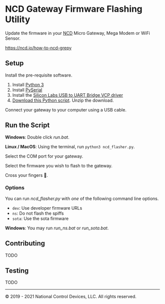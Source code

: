 # NCD Gateway Firmware Flashing Utility

Update the firmware in your [NCD](https://ncd.io) Micro Gateway, Mega Modem or WiFi Sensor.

https://ncd.io/how-to-ncd-grepy

## Setup

Install the pre-requisite software.

1. Install [Python 3](https://www.python.org)
2. Install [PySerial](https://pythonhosted.org/pyserial/pyserial.html#installation)
3. Install the [Silicon Labs USB to UART Bridge VCP driver](https://www.silabs.com/developers/usb-to-uart-bridge-vcp-drivers)
4. [Download this Python script](https://github.com/telliottosceola/Flash_Script/archive/refs/heads/master.zip). Unzip the download.

Connect your gateway to your computer using a USB cable.

## Run the Script

**Windows**: Double click *run.bat*.

**Linux / MacOS**: Using the terminal, run `python3 ncd_flasher.py`.

Select the COM port for your gateway.

Select the firmware you wish to flash to the gateway.

Cross your fingers 🤞.

### Options

You can run *ncd_flasher.py* with *one* of the following command line options.

- `dev`: Use developer firmware URLs
- `ns`: Do not flash the spiffs
- `sota`: Use the sota firmware

**Windows**: You may run *run_ns.bat* or *run_sota.bat*.

## Contributing

TODO

## Testing

TODO

---

&copy; 2019 - 2021 National Control Devices, LLC. All rights reserved.

